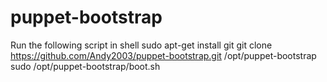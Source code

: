 puppet-bootstrap
================
Run the following script in shell
	sudo apt-get install git
	git clone https://github.com/Andy2003/puppet-bootstrap.git /opt/puppet-bootstrap
	sudo /opt/puppet-bootstrap/boot.sh	